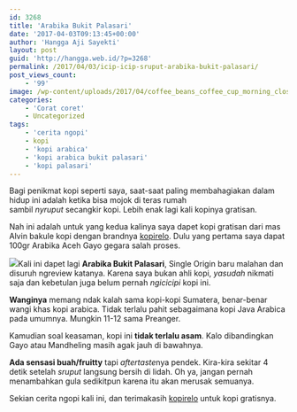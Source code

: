 ```yaml
---
id: 3268
title: 'Arabika Bukit Palasari'
date: '2017-04-03T09:13:45+00:00'
author: 'Hangga Aji Sayekti'
layout: post
guid: 'http://hangga.web.id/?p=3268'
permalink: /2017/04/03/icip-icip-sruput-arabika-bukit-palasari/
post_views_count:
    - '99'
image: /wp-content/uploads/2017/04/coffee_beans_coffee_cup_morning_close-up_84946_1920x1080.jpg
categories:
    - 'Corat coret'
    - Uncategorized
tags:
    - 'cerita ngopi'
    - kopi
    - 'kopi arabica'
    - 'kopi arabica bukit palasari'
    - 'kopi palasari'
---
```


Bagi penikmat kopi seperti saya, saat-saat paling membahagiakan dalam hidup ini adalah ketika bisa mojok di teras rumah  
sambil *nyruput* secangkir kopi. Lebih enak lagi kali kopinya gratisan.

Nah ini adalah untuk yang kedua kalinya saya dapet kopi gratisan dari mas Alvin bakule kopi dengan brandnya [kopirelo](http://kopirelocoffee.com/). Dulu yang pertama saya dapat 100gr Arabika Aceh Gayo gegara salah proses.

![](http://hangga.web.id/wp-content/uploads/2017/04/IMG_20170328_170631_HDR.jpg)Kali ini dapet lagi **Arabika Bukit Palasari**, Single Origin baru malahan dan disuruh ngreview katanya. Karena saya bukan ahli kopi, *yasudah* nikmati saja dan kebetulan juga belum pernah *ngicicipi* kopi ini.

**Wanginya** memang ndak kalah sama kopi-kopi Sumatera, benar-benar wangi khas kopi arabica. Tidak terlalu pahit sebagaimana kopi Java Arabica pada umumnya. Mungkin 11-12 sama Preanger.

Kamudian soal keasaman, kopi ini **tidak terlalu asam**. Kalo dibandingkan Gayo atau Mandheling masih agak jauh di bawahnya.

**Ada sensasi buah/fruitty** tapi *aftertaste*nya pendek. Kira-kira sekitar 4 detik setelah *sruput* langsung bersih di lidah. Oh ya, jangan pernah menambahkan gula sedikitpun karena itu akan merusak semuanya.

Sekian cerita ngopi kali ini, dan terimakasih [kopirelo](http://kopirelocoffee.com/) untuk kopi gratisnya.
